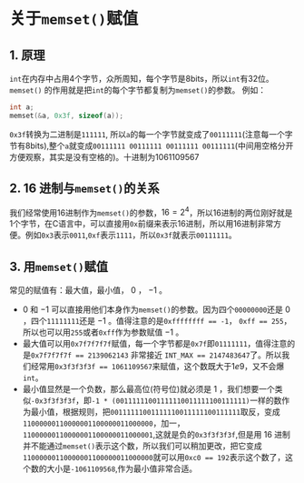 # 关于`memset()`赋值

## 1. 原理 
`int`在内存中占用$4$个字节，众所周知，每个字节是$8$bits，所以`int`有$32$位。`memset()` 的作用就是把`int`的每个字节都复制为`memset()`的参数。
例如：
```cpp
int a;
memset(&a, 0x3f, sizeof(a));
```
`0x3f`转换为二进制是`111111`,  所以`a`的每一个字节就变成了`00111111`(注意每一个字节有$8$bits),整个`a`就变成`00111111 00111111 00111111 00111111`(中间用空格分开方便观察，其实是没有空格的)。十进制为$1061109567$

## 2. $16$ 进制与`memset()`的关系

我们经常使用$16$进制作为`memset()`的参数，$16 = 2 ^ {4}$，所以$16$进制的两位刚好就是$1$个字节，在C语言中，可以直接用`0x`前缀来表示$16$进制，所以用$16$进制非常方便。例如`0x3`表示`0011`,`0xf`表示`1111`，所以`0x3f`就表示`00111111`。

## 3. 用`memset()`赋值
常见的赋值有：最大值，最小值， $0$ ， $-1$ 。
- $0$ 和 $-1$ 可以直接用他们本身作为`memset()`的参数。因为四个`00000000`还是 $0$ ，四个`11111111`还是 $-1$ 。值得注意的是`0xffffffff == -1`， `0xff == 255`，所以也可以用`255`或者`0xff`作为参数赋值 $-1$ 。
- 最大值可以用`0x7f7f7f7f`赋值，每一个字节都是`0x7f`即`01111111`，值得注意的是`0x7f7f7f7f == 2139062143` 非常接近 `INT_MAX == 2147483647`了。所以我们经常用`0x3f3f3f3f == 1061109567`来赋值，这个数既大于$1e9$，又不会爆`int`。
- 最小值显然是一个负数，那么最高位(符号位)就必须是 $1$ ，我们想要一个类似`-0x3f3f3f3f`，即`-1 * (00111111001111110011111100111111)`一样的数作为最小值，根据规则，把`00111111001111110011111100111111`取反，变成`11000000110000001100000011000000`，加一，`11000000110000001100000011000001`,这就是负的`0x3f3f3f3f`,但是用 $16$ 进制并不能通过`memset()`表示这个数，所以我们可以稍加更改，把它变成`11000000110000001100000011000000`就可以用`0xc0 == 192`表示这个数了，这个数的大小是`-1061109568`,作为最小值非常合适。
